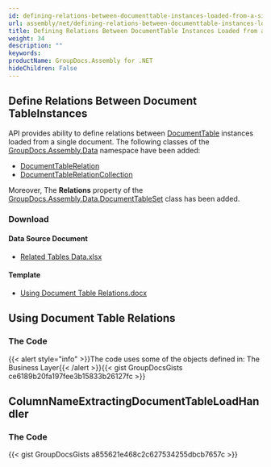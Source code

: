 ```yaml
---
id: defining-relations-between-documenttable-instances-loaded-from-a-single-document
url: assembly/net/defining-relations-between-documenttable-instances-loaded-from-a-single-document
title: Defining Relations Between DocumentTable Instances Loaded from a Single Document
weight: 34
description: ""
keywords: 
productName: GroupDocs.Assembly for .NET
hideChildren: False
---
```

## Define Relations Between Document TableInstances

API provides ability to define relations between [DocumentTable](https://apireference.groupdocs.com/net/assembly/groupdocs.assembly.data/documenttable) instances loaded from a single document. The following classes of the [GroupDocs.Assembly.Data](https://apireference.groupdocs.com/net/assembly/groupdocs.assembly.data/) namespace have been added:

*   [DocumentTableRelation](https://apireference.groupdocs.com/net/assembly/groupdocs.assembly.data/documenttablerelation)
*   [DocumentTableRelationCollection](https://apireference.groupdocs.com/net/assembly/groupdocs.assembly.data/documenttablerelationcollection)

Moreover, The **Relations** property of the [GroupDocs.Assembly.Data.DocumentTableSet](https://apireference.groupdocs.com/net/assembly/groupdocs.assembly.data/documenttableset) class has been added.

### Download

#### Data Source Document

*   [Related Tables Data.xlsx](https://github.com/groupdocs-assembly/GroupDocs.Assembly-for-.NET/blob/master/Examples/Data/Data%20Sources/Excel%20DataSource/Related%20Tables%20Data.xlsx?raw=true)

#### Template

*   [Using Document Table Relations.docx](https://github.com/groupdocs-assembly/GroupDocs.Assembly-for-.NET/blob/master/Examples/Data/Source/Word%20Templates/Using%20Document%20Table%20Relations.docx?raw=true)

## Using Document Table Relations

### The Code

{{< alert style="info" >}}The code uses some of the objects defined in: The Business Layer{{< /alert >}}{{< gist GroupDocsGists ce6189b20fa197fee3b15833b26127fc >}}



## ColumnNameExtractingDocumentTableLoadHandler

### The Code

{{< gist GroupDocsGists a855621e468c2c627534255dbcb7657c >}}


